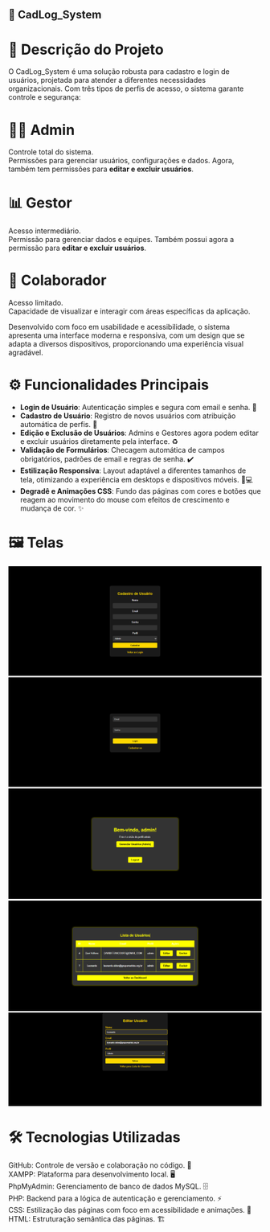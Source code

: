 ## 🚀 CadLog_System

# 🌟 Descrição do Projeto
O CadLog_System é uma solução robusta para cadastro e login de usuários, projetada para atender a diferentes necessidades organizacionais. Com três tipos de perfis de acesso, o sistema garante controle e segurança:

# 👨‍💼 Admin
Controle total do sistema.  
Permissões para gerenciar usuários, configurações e dados. Agora, também tem permissões para **editar e excluir usuários**.

# 📊 Gestor
Acesso intermediário.  
Permissão para gerenciar dados e equipes. Também possui agora a permissão para **editar e excluir usuários**.

# 👥 Colaborador
Acesso limitado.  
Capacidade de visualizar e interagir com áreas específicas da aplicação.  

Desenvolvido com foco em usabilidade e acessibilidade, o sistema apresenta uma interface moderna e responsiva, com um design que se adapta a diversos dispositivos, proporcionando uma experiência visual agradável.

# ⚙️ Funcionalidades Principais
- **Login de Usuário**: Autenticação simples e segura com email e senha. 🔑  
- **Cadastro de Usuário**: Registro de novos usuários com atribuição automática de perfis. 📝  
- **Edição e Exclusão de Usuários**: Admins e Gestores agora podem editar e excluir usuários diretamente pela interface. ♻️  
- **Validação de Formulários**: Checagem automática de campos obrigatórios, padrões de email e regras de senha. ✔️  
- **Estilização Responsiva**: Layout adaptável a diferentes tamanhos de tela, otimizando a experiência em desktops e dispositivos móveis. 📱💻  
- **Degradê e Animações CSS**: Fundo das páginas com cores e botões que reagem ao movimento do mouse com efeitos de crescimento e mudança de cor. ✨  


# 🖼️ Telas

![img](img2.png)
![img](image.png)
![img](image3.png)
![img](image4.png)
![img](image5.png)


# 🛠️ Tecnologias Utilizadas
GitHub: Controle de versão e colaboração no código. 🐙  
XAMPP: Plataforma para desenvolvimento local. 🖥️  
PhpMyAdmin: Gerenciamento de banco de dados MySQL. 🗄️  
PHP: Backend para a lógica de autenticação e gerenciamento. ⚡  
CSS: Estilização das páginas com foco em acessibilidade e animações. 🎨  
HTML: Estruturação semântica das páginas. 🏗️  
 





